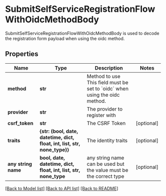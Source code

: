 # SubmitSelfServiceRegistrationFlowWithOidcMethodBody

SubmitSelfServiceRegistrationFlowWithOidcMethodBody is used to decode the registration form payload when using the oidc method.

## Properties
Name | Type | Description | Notes
------------ | ------------- | ------------- | -------------
**method** | **str** | Method to use  This field must be set to &#x60;oidc&#x60; when using the oidc method. | 
**provider** | **str** | The provider to register with | 
**csrf_token** | **str** | The CSRF Token | [optional] 
**traits** | **{str: (bool, date, datetime, dict, float, int, list, str, none_type)}** | The identity traits | [optional] 
**any string name** | **bool, date, datetime, dict, float, int, list, str, none_type** | any string name can be used but the value must be the correct type | [optional]

[[Back to Model list]](../README.md#documentation-for-models) [[Back to API list]](../README.md#documentation-for-api-endpoints) [[Back to README]](../README.md)



